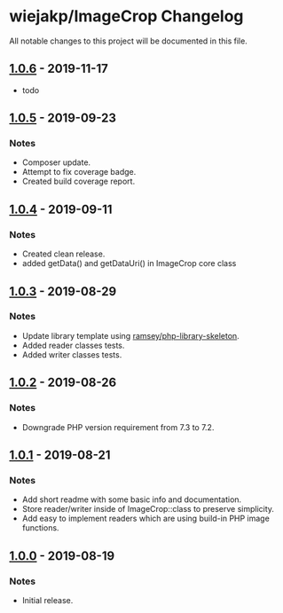 # wiejakp/ImageCrop Changelog

All notable changes to this project will be documented in this file.


## [1.0.6] - 2019-11-17

* todo

## [1.0.5] - 2019-09-23

### Notes

* Composer update.
* Attempt to fix coverage badge.
* Created build coverage report.


## [1.0.4] - 2019-09-11

### Notes

* Created clean release.
* added getData() and getDataUri() in ImageCrop core class


## [1.0.3] - 2019-08-29

### Notes

* Update library template using [ramsey/php-library-skeleton](ramsey/php-library-skeleton).
* Added reader classes tests.
* Added writer classes tests.


## [1.0.2] - 2019-08-26

### Notes

* Downgrade PHP version requirement from 7.3 to 7.2.


## [1.0.1] - 2019-08-21

### Notes

* Add short readme with some basic info and documentation.
* Store reader/writer inside of ImageCrop::class to preserve simplicity.
* Add easy to implement readers which are using build-in PHP image functions.


## [1.0.0] - 2019-08-19

### Notes

* Initial release.


[1.0.6]: https://github.com/wiejakp/ImageCrop/releases/tag/v1.0.6
[1.0.5]: https://github.com/wiejakp/ImageCrop/releases/tag/v1.0.5
[1.0.4]: https://github.com/wiejakp/ImageCrop/releases/tag/v1.0.4
[1.0.3]: https://github.com/wiejakp/ImageCrop/releases/tag/v1.0.3
[1.0.2]: https://github.com/wiejakp/ImageCrop/releases/tag/v1.0.2
[1.0.1]: https://github.com/wiejakp/ImageCrop/releases/tag/v1.0.1
[1.0.0]: https://github.com/wiejakp/ImageCrop/releases/tag/v1.0
